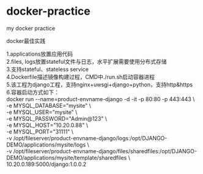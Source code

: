 # docker-practice
my docker practice

docker最佳实践

1.applications放置应用代码    
2.files, logs放置stateful文件与日志，水平扩展需要使用分布式存储    
3.支持stateful、stateless service    
4.Dockerfile描述镜像构建过程，CMD中./run.sh启动容器进程    
5.该工程为django工程，支持nginx+uwsgi+django+python，支持http&https     
6.容器启动方式如下：     
docker run --name=product-envname-django -d -it -p 80:80 -p 443:443 \    
    -e MYSQL_DATABASE="mysite" \    
    -e MYSQL_USER="mysite" \    
    -e MYSQL_PASSWORD="Admin@123" \    
    -e MYSQL_HOST="10.20.0.88" \    
    -e MYSQL_PORT="31111" \    
    -v /opt/fileserver/product-envname-django/logs:/opt/DJANGO-DEMO/applications/mysite/logs \    
    -v /opt/fileserver/product-envname-django/files/sharedfiles:/opt/DJANGO-DEMO/applications/mysite/template/sharedfiles \    
    10.20.0.189:5000/django:1.0.0.2
    

